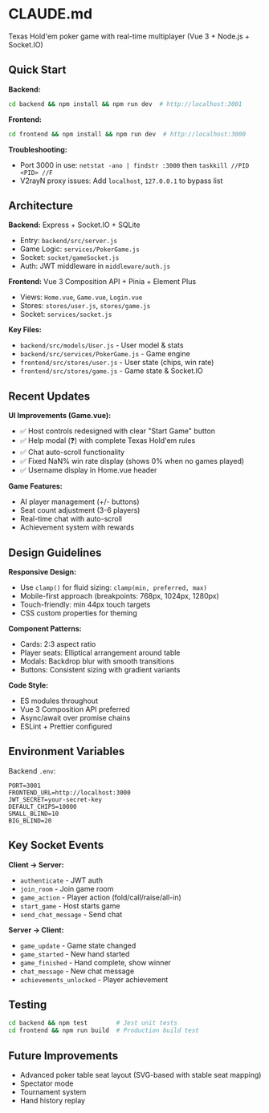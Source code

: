 # CLAUDE.md

Texas Hold'em poker game with real-time multiplayer (Vue 3 + Node.js + Socket.IO)

## Quick Start

**Backend:**
```bash
cd backend && npm install && npm run dev  # http://localhost:3001
```

**Frontend:**
```bash
cd frontend && npm install && npm run dev  # http://localhost:3000
```

**Troubleshooting:**
- Port 3000 in use: `netstat -ano | findstr :3000` then `taskkill //PID <PID> //F`
- V2rayN proxy issues: Add `localhost`, `127.0.0.1` to bypass list

## Architecture

**Backend:** Express + Socket.IO + SQLite
- Entry: `backend/src/server.js`
- Game Logic: `services/PokerGame.js`
- Socket: `socket/gameSocket.js`
- Auth: JWT middleware in `middleware/auth.js`

**Frontend:** Vue 3 Composition API + Pinia + Element Plus
- Views: `Home.vue`, `Game.vue`, `Login.vue`
- Stores: `stores/user.js`, `stores/game.js`
- Socket: `services/socket.js`

**Key Files:**
- `backend/src/models/User.js` - User model & stats
- `backend/src/services/PokerGame.js` - Game engine
- `frontend/src/stores/user.js` - User state (chips, win rate)
- `frontend/src/stores/game.js` - Game state & Socket.IO

## Recent Updates

**UI Improvements (Game.vue):**
- ✅ Host controls redesigned with clear "Start Game" button
- ✅ Help modal (❓) with complete Texas Hold'em rules
- ✅ Chat auto-scroll functionality
- ✅ Fixed NaN% win rate display (shows 0% when no games played)
- ✅ Username display in Home.vue header

**Game Features:**
- AI player management (+/- buttons)
- Seat count adjustment (3-6 players)
- Real-time chat with auto-scroll
- Achievement system with rewards

## Design Guidelines

**Responsive Design:**
- Use `clamp()` for fluid sizing: `clamp(min, preferred, max)`
- Mobile-first approach (breakpoints: 768px, 1024px, 1280px)
- Touch-friendly: min 44px touch targets
- CSS custom properties for theming

**Component Patterns:**
- Cards: 2:3 aspect ratio
- Player seats: Elliptical arrangement around table
- Modals: Backdrop blur with smooth transitions
- Buttons: Consistent sizing with gradient variants

**Code Style:**
- ES modules throughout
- Vue 3 Composition API preferred
- Async/await over promise chains
- ESLint + Prettier configured

## Environment Variables

Backend `.env`:
```
PORT=3001
FRONTEND_URL=http://localhost:3000
JWT_SECRET=your-secret-key
DEFAULT_CHIPS=10000
SMALL_BLIND=10
BIG_BLIND=20
```

## Key Socket Events

**Client → Server:**
- `authenticate` - JWT auth
- `join_room` - Join game room
- `game_action` - Player action (fold/call/raise/all-in)
- `start_game` - Host starts game
- `send_chat_message` - Send chat

**Server → Client:**
- `game_update` - Game state changed
- `game_started` - New hand started
- `game_finished` - Hand complete, show winner
- `chat_message` - New chat message
- `achievements_unlocked` - Player achievement

## Testing

```bash
cd backend && npm test        # Jest unit tests
cd frontend && npm run build  # Production build test
```

## Future Improvements

- Advanced poker table seat layout (SVG-based with stable seat mapping)
- Spectator mode
- Tournament system
- Hand history replay
